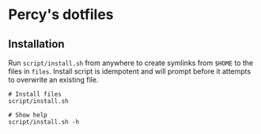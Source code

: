# Percy's dotfiles

## Installation

Run `script/install.sh` from anywhere to create symlinks from `$HOME` to the files in `files`. Install script is idempotent and will prompt before it attempts to overwrite an existing file.

```
# Install files
script/install.sh

# Show help
script/install.sh -h
```
